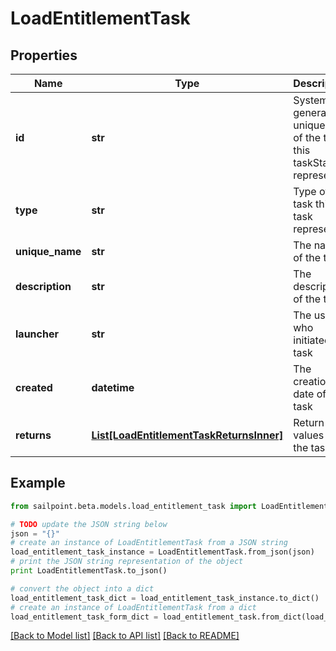 # LoadEntitlementTask


## Properties

Name | Type | Description | Notes
------------ | ------------- | ------------- | -------------
**id** | **str** | System-generated unique ID of the task this taskStatus represents | [optional] 
**type** | **str** | Type of task this task represents | [optional] 
**unique_name** | **str** | The name of the task | [optional] 
**description** | **str** | The description of the task | [optional] 
**launcher** | **str** | The user who initiated the task | [optional] 
**created** | **datetime** | The creation date of the task | [optional] 
**returns** | [**List[LoadEntitlementTaskReturnsInner]**](LoadEntitlementTaskReturnsInner.md) | Return values from the task | [optional] 

## Example

```python
from sailpoint.beta.models.load_entitlement_task import LoadEntitlementTask

# TODO update the JSON string below
json = "{}"
# create an instance of LoadEntitlementTask from a JSON string
load_entitlement_task_instance = LoadEntitlementTask.from_json(json)
# print the JSON string representation of the object
print LoadEntitlementTask.to_json()

# convert the object into a dict
load_entitlement_task_dict = load_entitlement_task_instance.to_dict()
# create an instance of LoadEntitlementTask from a dict
load_entitlement_task_form_dict = load_entitlement_task.from_dict(load_entitlement_task_dict)
```
[[Back to Model list]](../README.md#documentation-for-models) [[Back to API list]](../README.md#documentation-for-api-endpoints) [[Back to README]](../README.md)


